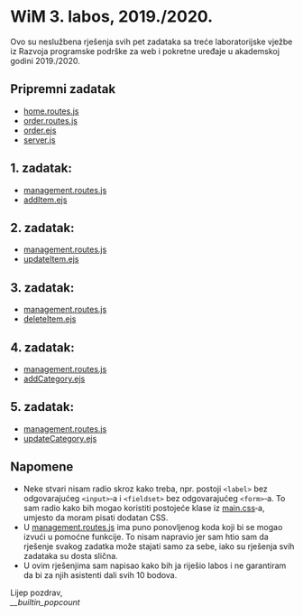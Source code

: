 # WiM 3. labos, 2019./2020.

Ovo su neslužbena rješenja svih pet zadataka sa treće laboratorijske vježbe iz
Razvoja programske podrške za web i pokretne uređaje u akademskoj godini 2019./2020.

## Pripremni zadatak

* [home.routes.js](routes/home.routes.js)
* [order.routes.js](routes/order.routes.js)
* [order.ejs](views/order.ejs)
* [server.js](server.js)

## 1. zadatak:

* [management.routes.js](routes/management.routes.js)
* [addItem.ejs](views/addItem.ejs)

## 2. zadatak:

* [management.routes.js](routes/management.routes.js)
* [updateItem.ejs](views/updateItem.ejs)

## 3. zadatak:

* [management.routes.js](routes/management.routes.js)
* [deleteItem.ejs](views/deleteItem.ejs)

## 4. zadatak:

* [management.routes.js](routes/management.routes.js)
* [addCategory.ejs](views/addCategory.ejs)

## 5. zadatak:

* [management.routes.js](routes/management.routes.js)
* [updateCategory.ejs](views/updateCategory.ejs)

## Napomene
* Neke stvari nisam radio skroz kako treba, npr. postoji `<label>` bez odgovarajućeg `<input>`‑a
  i `<fieldset>` bez odgovarajućeg `<form>`‑a. To sam radio kako bih mogao koristiti postojeće klase iz
  [main.css](public/styles/main.css)‑a, umjesto da moram pisati dodatan CSS.
* U [management.routes.js](routes/management.routes.js) ima puno ponovljenog koda koji bi se mogao izvući
  u pomoćne funkcije. To nisam napravio jer sam htio sam da rješenje svakog zadatka može stajati samo za sebe,
  iako su rješenja svih zadataka su dosta slična.
* U ovim rješenjima sam napisao kako bih ja riješio labos
  i ne garantiram da bi za njih asistenti dali svih 10 bodova.

Lijep pozdrav,  
*\__builtin_popcount*